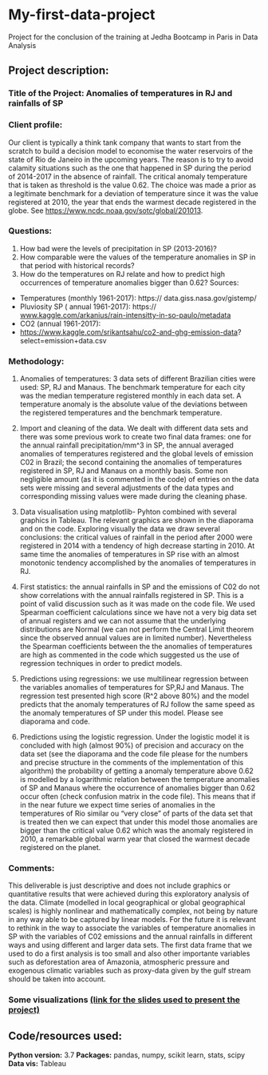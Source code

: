 # My-first-data-project
Project for the conclusion of the training at Jedha Bootcamp in Paris in Data Analysis

## Project description:

### Title of the Project: Anomalies of temperatures in RJ and rainfalls of SP

### Client profile:
Our client is typically a think tank company that wants to start from the
scratch to build a decision model to economise the water reservoirs of the
state of Rio de Janeiro in the upcoming years. The reason is to try to avoid
calamity situations such as the one that happened in SP during the period
of 2014-2017 in the absence of rainfall. The critical anomaly temperature
that is taken as threshold is the value 0.62. The choice was made a prior as
a legitimate benchmark for a deviation of temperature since it was the
value registered at 2010, the year that ends the warmest decade
registered in the globe.
See https://www.ncdc.noaa.gov/sotc/global/201013.

### Questions:
1. How bad were the levels of precipitation in SP (2013-2016)?
2. How comparable were the values of the temperature anomalies in
SP in that period with historical records?
3. How do the temperatures on RJ relate and how to predict high
occurrences of temperature anomalies bigger than 0.62?
Sources:
* Temperatures (monthly 1961-2017): https://
data.giss.nasa.gov/gistemp/
* Pluviosity SP ( annual 1961-2017): https://
www.kaggle.com/arkanius/rain-intensitty-in-so-paulo/metadata
* CO2 (annual 1961-2017):
* https://www.kaggle.com/srikantsahu/co2-and-ghg-emission-data?
select=emission+data.csv

### Methodology:
1. Anomalies of temperatures: 3 data sets of different Brazilian cities
were used: SP, RJ and Manaus. The benchmark temperature for
each city was the median temperature registered monthly in each
data set. A temperature anomaly is the absolute value of the
deviations between the registered temperatures and the benchmark
temperature.

2. Import and cleaning of the data. We dealt with different data sets
and there was some previous work to create two final data frames:
one for the annual rainfall precipitation/mm^3 in SP, the annual
averaged anomalies of temperatures registered and the global levels
of emission C02 in Brazil; the second containing the anomalies of
temperatures registered in SP, RJ and Manaus on a monthly basis.
Some non negligible amount (as it is commented in the code) of
entries on the data sets were missing and several adjustments of
the data types and corresponding missing values were made during
the cleaning phase.

3. Data visualisation using matplotlib- Pyhton combined with several
graphics in Tableau. The relevant graphics are shown in the
diaporama and on the code. Exploring visually the data we draw
several conclusions: the critical values of rainfall in the period after
2000 were registered in 2014 with a tendency of high decrease
starting in 2010. At same time the anomalies of temperatures in SP
rise with an almost monotonic tendency accomplished by the
anomalies of temperatures in RJ.
4. First statistics: the annual rainfalls in SP and the emissions of C02 do
not show correlations with the annual rainfalls registered in SP. This
is a point of valid discussion such as it was made on the code file.
We used Spearman coefficient calculations since we have not a very
big data set of annual registers and we can not assume that the
underlying distributions are Normal (we can not perform the Central
Limit theorem since the observed annual values are in limited
number). Nevertheless the Spearman coefficients between the the
anomalies of temperatures are high as commented in the code
which suggested us the use of regression techniques in order to
predict models.

5. Predictions using regressions: we use multilinear regression
between the variables anomalies of temperatures for SP,RJ and
Manaus. The regression test presented high score (R^2 above 80%)
and the model predicts that the anomaly temperatures of RJ follow
the same speed as the anomaly temperatures of SP under this
model. Please see diaporama and code.

6. Predictions using the logistic regression. Under the logistic model it
is concluded with high (almost 90%) of precision and accuracy on
the data set (see the diaporama and the code file please for the
numbers and precise structure in the comments of the
implementation of this algorithm) the probability of getting a
anomaly temperature above 0.62 is modelled by a logarithmic
relation between the temperature anomalies of SP and Manaus
where the occurrence of anomalies bigger than 0.62 occur often
(check confusion matrix in the code file). This means that if in the
near future we expect time series of anomalies in the temperatures
of Rio similar ou “very close” of parts of the data set that is treated
then we can expect that under this model those anomalies are
bigger than the critical value 0.62 which was the anomaly registered
in 2010, a remarkable global warm year that closed the warmest
decade registered on the planet.

### Comments:
This deliverable is just descriptive and does not include graphics or
quantitative results that were achieved during this exploratory analysis of
the data. Climate (modelled in local geographical or global geographical
scales) is highly nonlinear and mathematically complex, not being by
nature in any way able to be captured by linear models. For the future it is
relevant to rethink in the way to associate the variables of temperature
anomalies in SP with the variables of C02 emissions and the annual
rainfalls in different ways and using different and larger data sets. The first
data frame that we used to do a first analysis is too small and also other
importante variables such as deforestation area of Amazonia, atmospheric
pressure and exogenous climatic variables such as proxy-data given by the
gulf stream should be taken into account.

### Some visualizations [(link for the slides used to present the project)]()

## Code/resources used:
**Python version:** 3.7
**Packages:** pandas, numpy, scikit learn, stats, scipy
**Data vis:** Tableau
